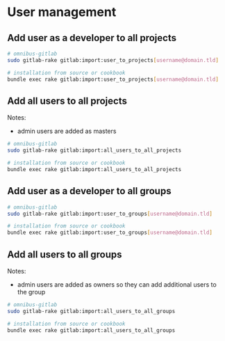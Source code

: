 # User management

## Add user as a developer to all projects

```bash
# omnibus-gitlab
sudo gitlab-rake gitlab:import:user_to_projects[username@domain.tld]

# installation from source or cookbook
bundle exec rake gitlab:import:user_to_projects[username@domain.tld]
```

## Add all users to all projects

Notes:

- admin users are added as masters

```bash
# omnibus-gitlab
sudo gitlab-rake gitlab:import:all_users_to_all_projects

# installation from source or cookbook
bundle exec rake gitlab:import:all_users_to_all_projects
```

## Add user as a developer to all groups

```bash
# omnibus-gitlab
sudo gitlab-rake gitlab:import:user_to_groups[username@domain.tld]

# installation from source or cookbook
bundle exec rake gitlab:import:user_to_groups[username@domain.tld]
```

## Add all users to all groups

Notes:

- admin users are added as owners so they can add additional users to the group

```bash
# omnibus-gitlab
sudo gitlab-rake gitlab:import:all_users_to_all_groups

# installation from source or cookbook
bundle exec rake gitlab:import:all_users_to_all_groups
```
